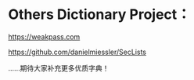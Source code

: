 # Others Dictionary Project：
https://weakpass.com

https://github.com/danielmiessler/SecLists

......期待大家补充更多优质字典！
